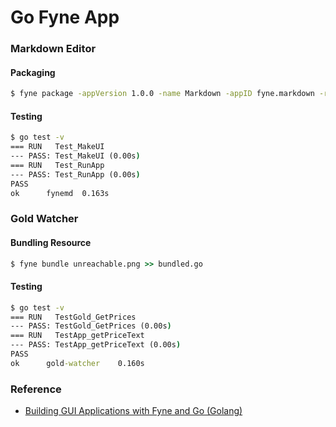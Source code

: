 # Go Fyne App

### Markdown Editor

#### Packaging

```cmd
$ fyne package -appVersion 1.0.0 -name Markdown -appID fyne.markdown -release
```

#### Testing

```cmd
$ go test -v
=== RUN   Test_MakeUI
--- PASS: Test_MakeUI (0.00s)
=== RUN   Test_RunApp
--- PASS: Test_RunApp (0.00s)
PASS
ok      fynemd  0.163s
```

### Gold Watcher

#### Bundling Resource

```cmd
$ fyne bundle unreachable.png >> bundled.go
```

#### Testing

```cmd
$ go test -v
=== RUN   TestGold_GetPrices
--- PASS: TestGold_GetPrices (0.00s)
=== RUN   TestApp_getPriceText
--- PASS: TestApp_getPriceText (0.00s)
PASS
ok      gold-watcher    0.160s
```

### Reference

- [Building GUI Applications with Fyne and Go (Golang)](https://www.udemy.com/course/building-gui-applications-with-fyne-and-go-golang/)
